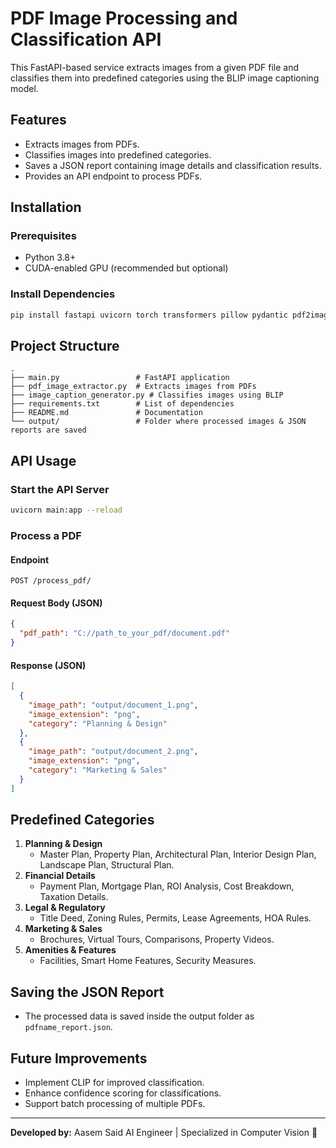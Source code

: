 # PDF Image Processing and Classification API

This FastAPI-based service extracts images from a given PDF file and classifies them into predefined categories using the BLIP image captioning model.

## Features

- Extracts images from PDFs.
- Classifies images into predefined categories.
- Saves a JSON report containing image details and classification results.
- Provides an API endpoint to process PDFs.

## Installation

### Prerequisites

- Python 3.8+
- CUDA-enabled GPU (recommended but optional)

### Install Dependencies

```bash
pip install fastapi uvicorn torch transformers pillow pydantic pdf2image pymupdf
```

## Project Structure

```
.
├── main.py                 # FastAPI application
├── pdf_image_extractor.py  # Extracts images from PDFs
├── image_caption_generator.py # Classifies images using BLIP
├── requirements.txt        # List of dependencies
├── README.md               # Documentation
└── output/                 # Folder where processed images & JSON reports are saved
```

## API Usage

### Start the API Server

```bash
uvicorn main:app --reload
```

### Process a PDF

#### Endpoint

```
POST /process_pdf/
```

#### Request Body (JSON)

```json
{
  "pdf_path": "C://path_to_your_pdf/document.pdf"
}
```

#### Response (JSON)

```json
[
  {
    "image_path": "output/document_1.png",
    "image_extension": "png",
    "category": "Planning & Design"
  },
  {
    "image_path": "output/document_2.png",
    "image_extension": "png",
    "category": "Marketing & Sales"
  }
]
```

## Predefined Categories

1. **Planning & Design**
   - Master Plan, Property Plan, Architectural Plan, Interior Design Plan, Landscape Plan, Structural Plan.
2. **Financial Details**
   - Payment Plan, Mortgage Plan, ROI Analysis, Cost Breakdown, Taxation Details.
3. **Legal & Regulatory**
   - Title Deed, Zoning Rules, Permits, Lease Agreements, HOA Rules.
4. **Marketing & Sales**
   - Brochures, Virtual Tours, Comparisons, Property Videos.
5. **Amenities & Features**
   - Facilities, Smart Home Features, Security Measures.

## Saving the JSON Report

- The processed data is saved inside the output folder as `pdfname_report.json`.

## Future Improvements

- Implement CLIP for improved classification.
- Enhance confidence scoring for classifications.
- Support batch processing of multiple PDFs.

---

**Developed by:** Aasem Said AI Engineer | Specialized in Computer Vision 🚀

